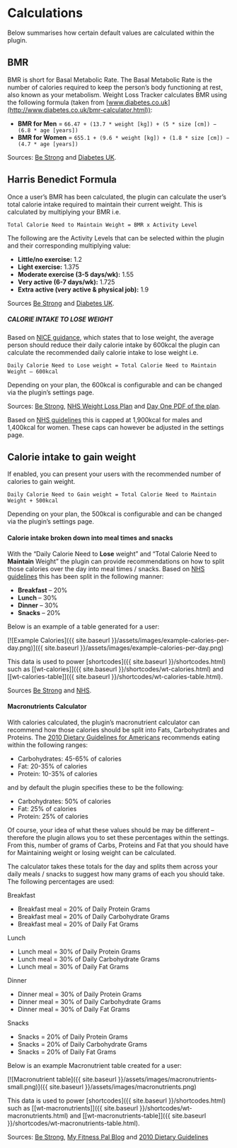 
# Calculations

Below summarises how certain default values are calculated within the plugin.

## BMR

BMR is short for Basal Metabolic Rate. The Basal Metabolic Rate is the number of calories required to keep the person’s body functioning at rest, also known as your metabolism. Weight Loss Tracker calculates BMR using the following formula (taken from [www.diabetes.co.uk](http://www.diabetes.co.uk/bmr-calculator.html)):

-   **BMR for Men** = `66.47 + (13.7 * weight [kg]) + (5 * size [cm]) − (6.8 * age [years])`
-   **BMR for Women** = `655.1 + (9.6 * weight [kg]) + (1.8 * size [cm]) − (4.7 * age [years])`

Sources: [Be Strong](https://mybestrong.com/) and  [Diabetes UK](http://www.diabetes.co.uk/bmr-calculator.html).

## Harris Benedict Formula

Once a user’s BMR has been calculated, the plugin can calculate the user’s total calorie intake required to maintain their current weight. This is calculated by multiplying your BMR i.e.

    Total Calorie Need to Maintain Weight = BMR x Activity Level

The following are the Activity Levels that can be selected within the plugin and their corresponding multiplying value:

-   **Little/no exercise:** 1.2
-   **Light exercise:** 1.375
-   **Moderate exercise (3-5 days/wk):** 1.55
-   **Very active (6-7 days/wk):** 1.725
-   **Extra active (very active & physical job):** 1.9

Sources [Be Strong](https://mybestrong.com/) and  [Diabetes UK](http://www.diabetes.co.uk/bmr-calculator.html).

##### CALORIE INTAKE TO LOSE WEIGHT

Based on [NICE guidance](http://www.nice.org.uk/guidance/cg189), which states that to lose weight, the average person should reduce their daily calorie intake by 600kcal the plugin can calculate the recommended daily calorie intake to lose weight i.e.

    Daily Calorie Need to Lose weight = Total Calorie Need to Maintain Weight – 600kcal

Depending on your plan, the 600kcal is configurable and can be changed via the plugin’s settings page.

Sources:  [Be Strong](https://mybestrong.com/), [NHS Weight Loss Plan](http://www.nhs.uk/Livewell/weight-loss-guide/Pages/losing-weight-getting-started.aspx)  and  [Day One PDF of the plan](http://www.nhs.uk/Tools/Documents/WEIGHT-LOSS-PACK/week-1.pdf).

Based on  [NHS guidelines](http://www.nhs.uk/Tools/Documents/WEIGHT-LOSS-PACK/week-1.pdf)  this is capped at 1,900kcal for males and 1,400kcal for women. These caps can however be adjusted in the settings page.

## Calorie intake to gain weight

If enabled, you can present your users with the recommended number of calories to gain weight.

    Daily Calorie Need to Gain weight = Total Calorie Need to Maintain Weight + 500kcal

Depending on your plan, the 500kcal is configurable and can be changed via the plugin’s settings page.

#### Calorie intake broken down into meal times and snacks

With the “Daily Calorie Need to  **Lose**  weight” and “Total Calorie Need to  **Maintain**  Weight” the plugin can provide recommendations on how to split those calories over the day into meal times / snacks. Based on  [NHS guidelines](http://www.nhs.uk/Tools/Documents/WEIGHT-LOSS-PACK/all-weeks.pdf)  this has been split in the following manner:

-   **Breakfast**  – 20%
-   **Lunch**  – 30%
-   **Dinner**  – 30%
-   **Snacks**  – 20%

Below is an example of a table generated for a user:

[![Example Calories]({{ site.baseurl }}/assets/images/example-calories-per-day.png)]({{ site.baseurl }}/assets/images/example-calories-per-day.png)

This data is used to power [shortcodes]({{ site.baseurl }}/shortcodes.html)  such as [[wt-calories]]({{ site.baseurl }}/shortcodes/wt-calories.html) and [[wt-calories-table]]({{ site.baseurl }}/shortcodes/wt-calories-table.html).

Sources [Be Strong](https://mybestrong.com/) and  [NHS](http://www.nhs.uk/Tools/Documents/WEIGHT-LOSS-PACK/all-weeks.pdf).

#### Macronutrients Calculator

With calories calculated, the plugin’s macronutrient calculator can recommend how those calories should be split into Fats, Carbohydrates and Proteins. The  [2010 Dietary Guidelines for Americans](https://health.gov/dietaryguidelines/2010/)  recommends eating within the following ranges:

-   Carbohydrates: 45-65% of calories
-   Fat: 20-35% of calories
-   Protein: 10-35% of calories

and by default the plugin specifies these to be the following:

-   Carbohydrates: 50% of calories
-   Fat: 25% of calories
-   Protein: 25% of calories

Of course, your idea of what these values should be may be different – therefore the plugin allows you to set these percentages within the settings. From this, number of grams of Carbs, Proteins and Fat that you should have for Maintaining weight or losing weight can be calculated.

The calculator takes these totals for the day and splits them across your daily meals / snacks to suggest how many grams of each you should take. The following percentages are used:

Breakfast

-   Breakfast meal = 20% of Daily Protein Grams
-   Breakfast meal = 20% of Daily Carbohydrate Grams
-   Breakfast meal = 20% of Daily Fat Grams

Lunch

-   Lunch meal = 30% of Daily Protein Grams
-   Lunch meal = 30% of Daily Carbohydrate Grams
-   Lunch meal = 30% of Daily Fat Grams

Dinner

-   Dinner meal = 30% of Daily Protein Grams
-   Dinner meal = 30% of Daily Carbohydrate Grams
-   Dinner meal = 30% of Daily Fat Grams

Snacks

-   Snacks = 20% of Daily Protein Grams
-   Snacks = 20% of Daily Carbohydrate Grams
-   Snacks = 20% of Daily Fat Grams

Below is an example Macronutrient table created for a user:

[![Macronutrient table]({{ site.baseurl }}/assets/images/macronutrients-small.png)]({{ site.baseurl }}/assets/images/macronutrients.png)

This data is used to power [shortcodes]({{ site.baseurl }}/shortcodes.html)  such as [[wt-macronutrients]]({{ site.baseurl }}/shortcodes/wt-macronutrients.html) and [[wt-macronutrients-table]]({{ site.baseurl }}/shortcodes/wt-macronutrients-table.html).

Sources:  [Be Strong](https://mybestrong.com/), [My Fitness Pal Blog](http://blog.myfitnesspal.com/ask-the-dietitian-whats-the-best-carb-protein-and-fat-breakdown-for-weight-loss/)  and [2010 Dietary Guidelines](https://health.gov/dietaryguidelines/2010/)